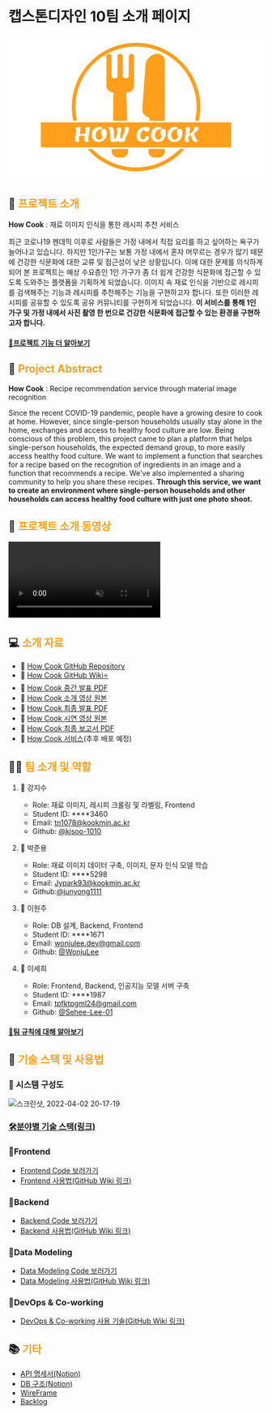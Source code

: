 # 캡스톤디자인 10팀 소개 페이지
![Image](/img/mainLogoOrange.png)

## 📝 <span style="color:#FF9F1C">프로젝트 소개</span>

**How Cook** : 재료 이미지 인식을 통한 레시피 추천 서비스

최근 코로나19 펜데믹 이후로 사람들은 가정 내에서 직접 요리를 하고 싶어하는 욕구가 늘어나고 있습니다. 
하지만 1인가구는 보통 가정 내에서 혼자 머무르는 경우가 많기 때문에 건강한 식문화에 대한 교류 및 접근성이 낮은 상황입니다. 
이에 대한 문제를 의식하게 되어 본 프로젝트는 예상 수요층인 1인 가구가 좀 더 쉽게 건강한 식문화에 접근할 수 있도록 도와주는 플랫폼을 기획하게 되었습니다. 
이미지 속 재료 인식을 기반으로 레시피를 검색해주는 기능과 레시피를 추천해주는 기능을 구현하고자 합니다. 또한 이러한 레시피를 공유할 수 있도록 공유 커뮤니티를 구현하게 되었습니다.
**이 서비스를 통해 1인 가구 및 가정 내에서 사진 촬영 한 번으로 건강한 식문화에 접근할 수 있는 환경을 구현하고자 합니다.**

#### [🔑프로젝트 기능 더 알아보기](https://github.com/kookmin-sw/capstone-2022-10/wiki/%ED%94%84%EB%A1%9C%EC%A0%9D%ED%8A%B8-%EA%B8%B0%EB%8A%A5)


## 📝 <span style="color:#FF9F1C">Project Abstract</span>
**How Cook** : Recipe recommendation service through material image recognition

Since the recent COVID-19 pandemic, people have a growing desire to cook at home.
However, since single-person households usually stay alone in the home, exchanges and access to healthy food culture are low.
Being conscious of this problem, this project came to plan a platform that helps single-person households, the expected demand group, to more easily access healthy food culture.
We want to implement a function that searches for a recipe based on the recognition of ingredients in an image and a function that recommends a recipe. We've also implemented a sharing community to help you share these recipes.
**Through this service, we want to create an environment where single-person households and other households can access healthy food culture with just one photo shoot.**

## 🎥 <span style="color:#FF9F1C">프로젝트 소개 동영상</span>

<video src="https://user-images.githubusercontent.com/85275893/161413328-674f7896-56aa-4514-8d2a-eb70468a8146.mp4" data-canonical-src="https://user-images.githubusercontent.com/85275893/161413328-674f7896-56aa-4514-8d2a-eb70468a8146.mp4" controls="controls" muted="muted" class="d-block rounded-bottom-2 border-top width-fit" style="max-height:300px;">

  </video>


## 💻 <span style="color:#FF9F1C">소개 자료</span>

- 📎 [How Cook GitHub Repository](https://github.com/kookmin-sw/capstone-2022-10)
- 📎 [How Cook GitHub Wiki⭐](https://github.com/kookmin-sw/capstone-2022-10/wiki)
- 📎 [How Cook 중간 발표 PDF](https://docs.google.com/viewer?url=https://github.com/kookmin-sw/capstone-2022-10/blob/master/img/%ED%8C%8010-%EC%A4%91%EA%B0%84%EB%B0%9C%ED%91%9C%EC%9E%90%EB%A3%8C.pdf?raw=True)
- 📎 [How Cook 소개 영상 원본](https://drive.google.com/file/d/1XycH4Z82Xn06QCra3Sg6E4PctV6QyFq5/view?usp=sharing)
- 📎 [How Cook 최종 발표 PDF](https://docs.google.com/viewer?url=https://github.com/kookmin-sw/capstone-2022-10/blob/master/img/%ED%8C%8010-%EC%B5%9C%EC%A2%85%EB%B0%9C%ED%91%9C%EC%9E%90%EB%A3%8C.pdf?raw=True)
- 📎 [How Cook 시연 영상 원본]()
- 📎 [How Cook 최종 보고서 PDF]()
- 📎 [How Cook 서비스]()(추후 배포 예정)


## 👨‍🍳 <span style="color:#FF9F1C">팀 소개 및 역할</span>

1. 👩 강지수

	- Role: 재료 이미지, 레시피 크롤링 및 라벨링, Frontend
	- Student ID: ****3460
	- Email: tn1078@kookmin.ac.kr
	- Github: [@kjsoo-1010](https://github.com/kjsoo-1010)

2. 👨 박준용

	- Role: 재료 이미지 데이터 구축, 이미지, 문자 인식 모델 학습
	- Student ID: ****5298
	- Email: Jypark93@kookmin.ac.kr
	- Github:[@junyong1111](https://github.com/junyong1111)

3. 👨 이원주

	- Role: DB 설계, Backend, Frontend
	- Student ID: ****1671
	- Email: wonjulee.dev@gmail.com
	- Github: [@WonjuLee](https://github.com/wonju-dev)

4. 👩 이세희

	- Role: Frontend, Backend, 인공지능 모델 서버 구축
	- Student ID: ****1987
	- Email: tpfktpgml24@gmail.com
	- Github: [@Sehee-Lee-01](https://github.com/Sehee-Lee-01)

#### [📍팀 규칙에 대해 알아보기](https://github.com/kookmin-sw/capstone-2022-10/wiki/%ED%8C%80-%EC%95%BD%EC%86%8D)

## 🔎 <span style="color:#FF9F1C">기술 스택 및 사용법</span>
### 📏 시스템 구성도
![스크린샷, 2022-04-02 20-17-19](https://user-images.githubusercontent.com/85275893/161381061-608effbb-3391-43e9-91d0-8aa673ff528e.png)

### [🛠분야별 기술 스택(링크)](https://github.com/kookmin-sw/capstone-2022-10/tree/frontend)

### 📌Frontend
- [Frontend Code 보러가기](https://github.com/kookmin-sw/capstone-2022-10/tree/frontend)
- [Frontend 사용법(GitHub Wiki 링크)](https://github.com/kookmin-sw/capstone-2022-10/wiki/Frontend)

### 📌Backend
- [Backend Code 보러가기](https://github.com/kookmin-sw/capstone-2022-10/tree/backend)
- [Backend 사용법(GitHub Wiki 링크)](https://github.com/kookmin-sw/capstone-2022-10/wiki/Backend)

### 📌Data Modeling
- [Data Modeling Code 보러가기](https://github.com/kookmin-sw/capstone-2022-10/tree/Datamodel)
- [Data Modeling 사용법(GitHub Wiki 링크)](https://github.com/kookmin-sw/capstone-2022-10/wiki/Data-Modeling-Server)

### 📌DevOps & Co-working
- [DevOps & Co-working 사용 기술(GitHub Wiki 링크)](https://github.com/kookmin-sw/capstone-2022-10/wiki/DevOps-&-Co-working)

## 📚 <span style="color:#FF9F1C"> 기타</span>
- [API 명세서(Notion)](https://coal-bee-2c7.notion.site/API-0f1484a8eeb648d3b3b9cbc1fc5542b9)
- [DB 구조(Notion)](https://coal-bee-2c7.notion.site/DB-295b97c06f034e38a40c1c1876d8b2f3)
- [WireFrame](https://www.figma.com/file/5F6kKwzV0CQON47QLRVMhl/%EC%BA%A1%EC%8A%A4%ED%86%A4-%EB%94%94%EC%9E%90%EC%9D%B8-2022?node-id=0%3A1)
- [Backlog](https://docs.google.com/spreadsheets/d/1Y5fH3vnNkuyxkjK-NvYcDIWiSv6SsY4b4ktQma0X16Y/edit?usp=sharing)
